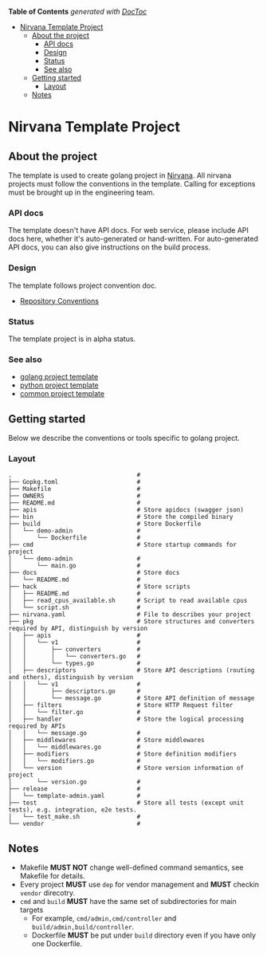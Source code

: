 <!-- START doctoc generated TOC please keep comment here to allow auto update -->
<!-- DON'T EDIT THIS SECTION, INSTEAD RE-RUN doctoc TO UPDATE -->
**Table of Contents**  *generated with [DocToc](https://github.com/thlorenz/doctoc)*

- [Nirvana Template Project](#nirvana-template-project)
  - [About the project](#about-the-project)
    - [API docs](#api-docs)
    - [Design](#design)
    - [Status](#status)
    - [See also](#see-also)
  - [Getting started](#getting-started)
    - [Layout](#layout)
  - [Notes](#notes)

<!-- END doctoc generated TOC please keep comment here to allow auto update -->

# Nirvana Template Project

## About the project

The template is used to create golang project in [Nirvana](https://github.com/caicloud/nirvana). All nirvana projects must follow the conventions in the
template. Calling for exceptions must be brought up in the engineering team.

### API docs

The template doesn't have API docs. For web service, please include API docs here, whether it's
auto-generated or hand-written. For auto-generated API docs, you can also give instructions on the
build process.

### Design

The template follows project convention doc.

* [Repository Conventions](https://github.com/caicloud/engineering/blob/master/guidelines/repo_conventions.md)

### Status

The template project is in alpha status.

### See also

* [golang project template](https://github.com/caicloud/golang-template-project)
* [python project template](https://github.com/caicloud/python-template-project)
* [common project template](https://github.com/caicloud/common-template-project)

## Getting started

Below we describe the conventions or tools specific to golang project.

### Layout

```
.                                   #
├── Gopkg.toml                      #
├── Makefile                        #
├── OWNERS                          #
├── README.md                       #
├── apis                            # Store apidocs (swagger json)
├── bin                             # Store the compiled binary
├── build                           # Store Dockerfile
│   └── demo-admin                  #
│       └── Dockerfile              #
├── cmd                             # Store startup commands for project
│   └── demo-admin                  #
│       └── main.go                 #
├── docs                            # Store docs
│   └── README.md                   #
├── hack                            # Store scripts
│   ├── README.md                   #
│   ├── read_cpus_available.sh      # Script to read available cpus
│   └── script.sh                   #
├── nirvana.yaml                    # File to describes your project
├── pkg                             # Store structures and converters required by API, distinguish by version
│   ├── apis                        #
│   │   └── v1                      #
│   │       ├── converters          #
│   │       │   └── converters.go   #
│   │       └── types.go            #
│   ├── descriptors                 # Store API descriptions (routing and others), distinguish by version
│   │   └── v1                      #
│   │       ├── descriptors.go      #
│   │       └── message.go          # Store API definition of message
│   ├── filters                     # Store HTTP Request filter
│   │   └── filter.go               #
│   ├── handler                     # Store the logical processing required by APIs
│   │   └── message.go              #
│   ├── middlewares                 # Store middlewares
│   │   └── middlewares.go          #
│   ├── modifiers                   # Store definition modifiers
│   │   └── modifiers.go            #
│   └── version                     # Store version information of project
│       └── version.go              #
├── release                         #
│   └── template-admin.yaml         #
├── test                            # Store all tests (except unit tests), e.g. integration, e2e tests.
│   └── test_make.sh                #
└── vendor                          #
```

## Notes

* Makefile **MUST NOT** change well-defined command semantics, see Makefile for details.
* Every project **MUST** use `dep` for vendor management and **MUST** checkin `vendor` direcotry.
* `cmd` and `build` **MUST** have the same set of subdirectories for main targets
  * For example, `cmd/admin,cmd/controller` and `build/admin,build/controller`.
  * Dockerfile **MUST** be put under `build` directory even if you have only one Dockerfile.
